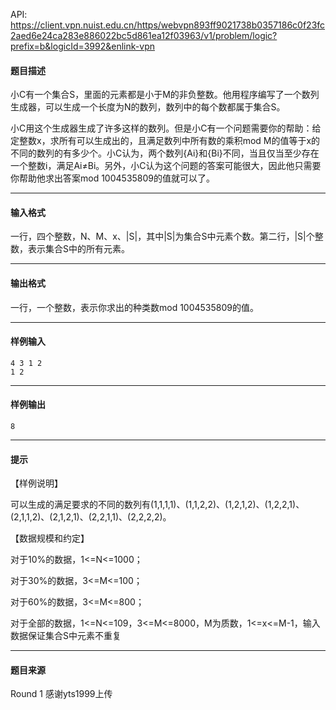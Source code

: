 API: https://client.vpn.nuist.edu.cn/https/webvpn893ff9021738b0357186c0f23fc2aed6e24ca283e886022bc5d861ea12f03963/v1/problem/logic?prefix=b&logicId=3992&enlink-vpn

#### 题目描述

小C有一个集合S，里面的元素都是小于M的非负整数。他用程序编写了一个数列生成器，可以生成一个长度为N的数列，数列中的每个数都属于集合S。

小C用这个生成器生成了许多这样的数列。但是小C有一个问题需要你的帮助：给定整数x，求所有可以生成出的，且满足数列中所有数的乘积mod M的值等于x的不同的数列的有多少个。小C认为，两个数列{Ai}和{Bi}不同，当且仅当至少存在一个整数i，满足Ai≠Bi。另外，小C认为这个问题的答案可能很大，因此他只需要你帮助他求出答案mod 1004535809的值就可以了。

---

#### 输入格式

一行，四个整数，N、M、x、|S|，其中|S|为集合S中元素个数。第二行，|S|个整数，表示集合S中的所有元素。

---

#### 输出格式

一行，一个整数，表示你求出的种类数mod 1004535809的值。

---

#### 样例输入
```
4 3 1 2
1 2

```

---

#### 样例输出
```
8

```

---

#### 提示

【样例说明】

可以生成的满足要求的不同的数列有(1,1,1,1)、(1,1,2,2)、(1,2,1,2)、(1,2,2,1)、(2,1,1,2)、(2,1,2,1)、(2,2,1,1)、(2,2,2,2)。

【数据规模和约定】

对于10%的数据，1<=N<=1000；

对于30%的数据，3<=M<=100；

对于60%的数据，3<=M<=800；

对于全部的数据，1<=N<=109，3<=M<=8000，M为质数，1<=x<=M-1，输入数据保证集合S中元素不重复

---

#### 题目来源

Round 1 感谢yts1999上传